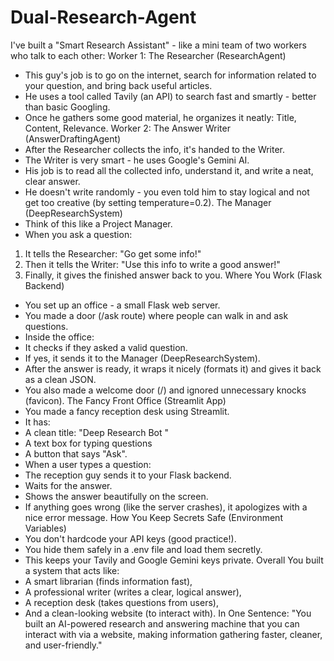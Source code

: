 # Dual-Research-Agent


I've built a "Smart Research Assistant" - like a mini team of two workers who talk to each other:
Worker 1: The Researcher (ResearchAgent)
- This guy's job is to go on the internet, search for information related to your question, and bring
back useful articles.
- He uses a tool called Tavily (an API) to search fast and smartly - better than basic Googling.
- Once he gathers some good material, he organizes it neatly: Title, Content, Relevance.
Worker 2: The Answer Writer (AnswerDraftingAgent)
- After the Researcher collects the info, it's handed to the Writer.
- The Writer is very smart - he uses Google's Gemini AI.
- His job is to read all the collected info, understand it, and write a neat, clear answer.
- He doesn't write randomly - you even told him to stay logical and not get too creative (by setting
temperature=0.2).
The Manager (DeepResearchSystem)
- Think of this like a Project Manager.
- When you ask a question:
1. It tells the Researcher: "Go get some info!"
2. Then it tells the Writer: "Use this info to write a good answer!"
3. Finally, it gives the finished answer back to you.
Where You Work (Flask Backend)
- You set up an office - a small Flask web server.
- You made a door (/ask route) where people can walk in and ask questions.
- Inside the office:
- It checks if they asked a valid question.
- If yes, it sends it to the Manager (DeepResearchSystem).
- After the answer is ready, it wraps it nicely (formats it) and gives it back as a clean JSON.
- You also made a welcome door (/) and ignored unnecessary knocks (favicon).
The Fancy Front Office (Streamlit App)
- You made a fancy reception desk using Streamlit.
- It has:
- A clean title: "Deep Research Bot "
- A text box for typing questions
- A button that says "Ask".
- When a user types a question:
- The reception guy sends it to your Flask backend.
- Waits for the answer.
- Shows the answer beautifully on the screen.
- If anything goes wrong (like the server crashes), it apologizes with a nice error message.
How You Keep Secrets Safe (Environment Variables)
- You don't hardcode your API keys (good practice!).
- You hide them safely in a .env file and load them secretly.
- This keeps your Tavily and Google Gemini keys private.
Overall
You built a system that acts like:
- A smart librarian (finds information fast),
- A professional writer (writes a clear, logical answer),
- A reception desk (takes questions from users),
- And a clean-looking website (to interact with).
In One Sentence:
"You built an AI-powered research and answering machine that you can interact with via a website,
making information gathering faster, cleaner, and user-friendly."

